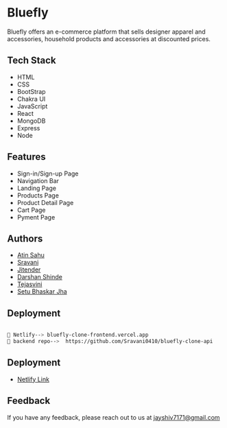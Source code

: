
# Bluefly
Bluefly offers an e-commerce platform that sells designer apparel and accessories, household products and accessories at discounted prices.




## Tech Stack
- HTML
- CSS
- BootStrap
- Chakra UI
- JavaScript
- React
- MongoDB
- Express
- Node





## Features

- Sign-in/Sign-up Page
- Navigation Bar
- Landing Page
- Products Page
- Product Detail Page
- Cart Page
- Pyment Page



## Authors

- [Atin Sahu](https://github.com/atin-sahu)
- [Sravani](https://github.com/Sravani0410)
- [Jitender](https://github.com/jitender004)
- [Darshan Shinde](https://github.com/darshan-shinde)
- [Tejasvini](https://github.com/Teju0910)
- [Setu Bhaskar Jha](https://github.com/sbj1198)

## Deployment



```bash

🔗 Netlify--> bluefly-clone-frontend.vercel.app
🔗 backend repo-->  https://github.com/Sravani0410/bluefly-clone-api

```

## Deployment

- [Netlify Link](bluefly-clone-frontend.vercel.app)


## Feedback

If you have any feedback, please reach out to us at jayshiv7171@gmail.com


